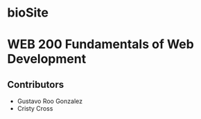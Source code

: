 # bioSite
<h1>WEB 200 Fundamentals of Web Development</h1>
<h2>Contributors</h2>
<ul>
  <li>Gustavo Roo Gonzalez</li>
  <li>Cristy Cross</li>
</ul>
